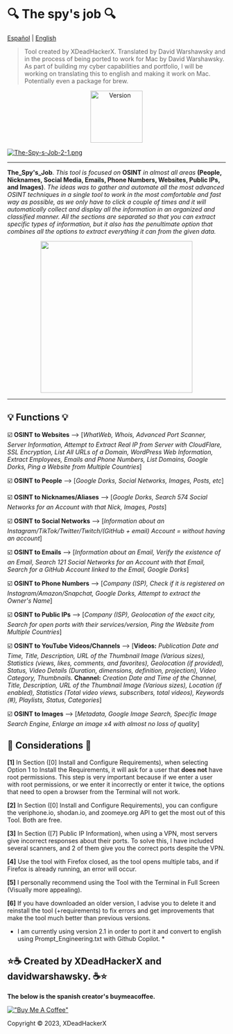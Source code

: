 # 🔍 The spy's job 🔍

[Español](https://github.com/XDeadHackerX/The_spy_job) | [English](https://github.com/SobrioRiot/The_spy_job)

> Tool created by XDeadHackerX. Translated by David Warshawsky and in the process of being ported to work for Mac by David Warshawsky. As part of building my cyber capabilities and portfolio, I will be working on translating this to english and making it work on Mac. Potentially even a package for brew.

<p align="center"><img width="120px" alt="Version" src="https://img.shields.io/badge/version-2.1-blue.svg?style=for-the-badge"/></p>

[![The-Spy-s-Job-2-1.png](https://i.postimg.cc/Xv2dY0Zt/The-Spy-s-Job-2-1.png)](https://postimg.cc/QBTHfwJq)

---

**The_Spy's_Job**. *This tool is focused on* **OSINT** *in almost all areas* **(People, Nicknames, Social Media, Emails, Phone Numbers, Websites, Public IPs, and Images)**. *The ideas was to gather and automate all the most advanced OSINT techniques in a single tool to work in the most comfortable and fast way as possible, as we only have to click a couple of times and it will automatically collect and display all the information in an organized and classified manner. All the sections are separated so that you can extract specific types of information, but it also has the penultimate option that combines all the options to extract everything it can from the given data.*
<p align="center"> <img width="350px" src="https://i.postimg.cc/258grZf5/world1.webp"></p>

---

## 💡 Functions 💡

:ballot_box_with_check: **OSINT to Websites** --> [*WhatWeb, Whois, Advanced Port Scanner, Server Information, Attempt to Extract Real IP from Server with CloudFlare, SSL Encryption, List All URLs of a Domain, WordPress Web Information, Extract Employees, Emails and Phone Numbers, List Domains, Google Dorks, Ping a Website from Multiple Countries*]

:ballot_box_with_check: **OSINT to People** --> [*Google Dorks, Social Networks, Images, Posts, etc*]

:ballot_box_with_check: **OSINT to Nicknames/Aliases** --> [*Google Dorks, Search 574 Social Networks for an Account with that Nick, Images, Posts*]

:ballot_box_with_check: **OSINT to Social Networks** --> [*Information about an Instagram/TikTok/Twitter/Twitch/(GitHub + email) Account = without having an account*]

:ballot_box_with_check: **OSINT to Emails** --> [*Information about an Email, Verify the existence of an Email, Search 121 Social Networks for an Account with that Email, Search for a GitHub Account linked to the Email, Google Dorks*]

:ballot_box_with_check: **OSINT to Phone Numbers** --> [*Company (ISP), Check if it is registered on Instagram/Amazon/Snapchat, Google Dorks, Attempt to extract the Owner's Name*]

:ballot_box_with_check: **OSINT to Public IPs** --> [*Company (ISP), Geolocation of the exact city, Search for open ports with their services/version, Ping the Website from Multiple Countries*]

:ballot_box_with_check: **OSINT to YouTube Videos/Channels** --> [**Videos:** *Publication Date and Time, Title, Description, URL of the Thumbnail Image (Various sizes), Statistics (views, likes, comments, and favorites), Geolocation (if provided), Status, Video Details (Duration, dimensions, definition, projection), Video Category, Thumbnails.* **Channel:** *Creation Date and Time of the Channel, Title, Description, URL of the Thumbnail Image (Various sizes), Location (if enabled), Statistics (Total video views, subscribers, total videos), Keywords (#), Playlists, Status, Categories*]

:ballot_box_with_check: **OSINT to Images** --> [*Metadata, Google Image Search, Specific Image Search Engine, Enlarge an image x4 with almost no loss of quality*]


## 🎲 Considerations 🎲

**[1]** In Section ([0] Install and Configure Requirements), when selecting Option 1 to Install the Requirements, it will ask for a user that **does not** have root permissions. This step is very important because if we enter a user with root permissions, or we enter it incorrectly or enter it twice, the options that need to open a browser from the Terminal will not work.

**[2]** In Section ([0] Install and Configure Requirements), you can configure the veriphone.io, shodan.io, and zoomeye.org API to get the most out of this Tool. Both are free.

**[3]** In Section ([7] Public IP Information), when using a VPN, most servers give incorrect responses about their ports. To solve this, I have included several scanners, and 2 of them give you the correct ports despite the VPN.

**[4]** Use the tool with Firefox closed, as the tool opens multiple tabs, and if Firefox is already running, an error will occur.

**[5]** I personally recommend using the Tool with the Terminal in Full Screen (Visually more appealing).

**[6]** If you have downloaded an older version, I advise you to delete it and reinstall the tool (+requirements) to fix errors and get improvements that make the tool much better than previous versions.

* I am currently using version 2.1 in order to port it and convert to english using Prompt_Engineering.txt with Github Copilot.  *
## ⭐☕ Created by XDeadHackerX and davidwarshawsky. ☕⭐

**The below is the spanish creator's buymeacoffee.**

[!["Buy Me A Coffee"](https://www.buymeacoffee.com/assets/img/custom_images/orange_img.png)](https://www.buymeacoffee.com/XDeadHackerX)

Copyright © 2023, XDeadHackerX
